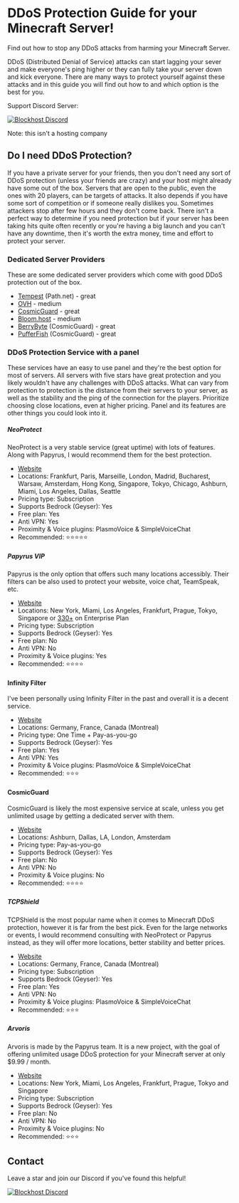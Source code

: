 # DDoS Protection Guide for your Minecraft Server!

Find out how to stop any DDoS attacks from harming your Minecraft Server.

DDoS (Distributed Denial of Service) attacks can start lagging your sever and make everyone's ping higher or they can fully take your server down and kick everyone. There are many ways to protect yourself against these attacks and in this guide you will find out how to and which option is the best for you.

Support Discord Server:

[![Blockhost Discord](https://discord.com/api/guilds/1045987129651625994/widget.png?style=banner2)](https://discord.gg/GcemTB848R)

Note: this isn't a hosting company

## Do I need DDoS Protection?
If you have a private server for your friends, then you don't need any sort of DDoS protection (unless your friends are crazy) and your host might already have some out of the box. Servers that are open to the public, even the ones with 20 players, can be targets of attacks. It also depends if you have some sort of competition or if someone really dislikes you. Sometimes attackers stop after few hours and they don't come back. There isn't a perfect way to determine if you need protection but if your server has been taking hits quite often recently or you're having a big launch and you can't have any downtime, then it's worth the extra money, time and effort to protect your server.

### Dedicated Server Providers
These are some dedicated server providers which come with good DDoS protection out of the box.

- [Tempest](https://tempest.net) (Path.net) - great
- [OVH](https://www.ovhcloud.com) - medium
- [CosmicGuard](https://cosmicguard.com) - great
- [Bloom.host](https://bloom.host) - medium
- [BerryByte](https://berrybyte.net) (CosmicGuard) - great
- [PufferFish](https://pufferfish.host) (CosmicGuard) - great

### DDoS Protection Service with a panel
These services have an easy to use panel and they're the best option for most of servers. All servers with five stars have great protection and you likely wouldn't have any challenges with DDoS attacks. What can vary from protection to protection is the distance from their servers to your server, as well as the stability and the ping of the connection for the players. Prioritize choosing close locations, even at higher pricing. Panel and its features are other things you could look into it.

##### NeoProtect

NeoProtect is a very stable service (great uptime) with lots of features. Along with Papyrus, I would recommend them for the best protection.

- [Website](https://neoprotect.net)
- Locations: Frankfurt, Paris, Marseille, London, Madrid, Bucharest, Warsaw, Amsterdam, Hong Kong, Singapore, Tokyo, Chicago, Ashburn, Miami, Los Angeles, Dallas, Seattle
- Pricing type: Subscription
- Supports Bedrock (Geyser): Yes
- Free plan: Yes
- Anti VPN: Yes
- Proximity & Voice plugins: PlasmoVoice & SimpleVoiceChat
- Recommended: ⭐⭐⭐⭐⭐

##### Papyrus VIP

Papyrus is the only option that offers such many locations accessibly. Their filters can be also used to protect your website, voice chat, TeamSpeak, etc.

- [Website](https://papyrus.vip)
- Locations: New York, Miami, Los Angeles, Frankfurt, Prague, Tokyo, Singapore or [330+](https://www.cloudflare.com/network/) on Enterprise Plan
- Pricing type: Subscription
- Supports Bedrock (Geyser): Yes
- Free plan: No
- Anti VPN: No
- Proximity & Voice plugins: Yes
- Recommended: ⭐⭐⭐⭐

#### Infinity Filter

I've been personally using Infinity Filter in the past and overall it is a decent service.

- [Website](https://www.infinity-filter.com)
- Locations: Germany, France, Canada (Montreal)
- Pricing type: One Time + Pay-as-you-go
- Supports Bedrock (Geyser): Yes
- Free plan: Yes
- Anti VPN: Yes
- Proximity & Voice plugins: PlasmoVoice & SimpleVoiceChat
- Recommended: ⭐⭐⭐

#### CosmicGuard

CosmicGuard is likely the most expensive service at scale, unless you get unlimited usage by getting a dedicated server with them.

- [Website](https://cosmicguard.com)
- Locations: Ashburn, Dallas, LA, London, Amsterdam
- Pricing type: Pay-as-you-go
- Supports Bedrock (Geyser): Yes
- Free plan: No
- Anti VPN: No
- Proximity & Voice plugins: No
- Recommended: ⭐⭐⭐⭐

##### TCPShield

TCPShield is the most popular name when it comes to Minecraft DDoS protection, however it is far from the best pick. Even for the large networks or events, I would recommend consulting with NeoProtect or Papyrus instead, as they will offer more locations, better stability and better prices.

- [Website](https://tcpshield.com)
- Locations: Germany, France, Canada (Montreal)
- Pricing type: Subscription
- Supports Bedrock (Geyser): Yes
- Free plan: Yes
- Anti VPN: No
- Proximity & Voice plugins: PlasmoVoice & SimpleVoiceChat
- Recommended: ⭐⭐⭐

##### Arvoris

Arvoris is made by the Papyrus team. It is a new project, with the goal of offering unlimited usage DDoS protection for your Minecraft server at only $9.99 / month.

- [Website](https://arvor.is)
- Locations: New York, Miami, Los Angeles, Frankfurt, Prague, Tokyo and Singapore
- Pricing type: Subscription
- Supports Bedrock (Geyser): Yes
- Free plan: No
- Anti VPN: No
- Proximity & Voice plugins: No
- Recommended: ⭐⭐⭐

## Contact
Leave a star and join our Discord if you've found this helpful!

[![Blockhost Discord](https://discord.com/api/guilds/1045987129651625994/widget.png?style=banner2)](https://blockhost.net/discord)

